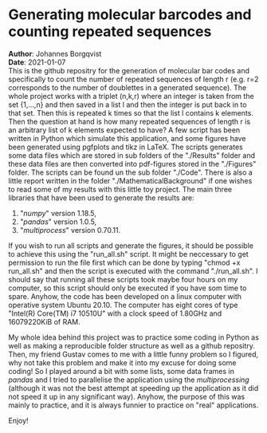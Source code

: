 # Generating molecular barcodes and counting repeated sequences
**Author**: Johannes Borgqvist<br>
**Date**: 2021-01-07<br>
This is the github repositry for the generation of molecular bar codes and specifically to count the number of repeated sequences of length r (e.g. r=2 corresponds to the number of doublettes in a generated sequence). The whole project works with a triplet (n,k,r) where an integer is taken from the set {1,...,n} and then saved in a list l and then the integer is put back in to that set. Then this is repeated k times so that the list l contains k elements. Then the question at hand is how many repeated sequences of length r is an arbitrary list of k elements expected to have? A few script has been written in Python which simulate this application, and some figures have been generated using pgfplots and tikz in LaTeX. The scripts generates some data files which are stored in sub folders of the "./Results" folder and these data files are then converted into pdf-figures stored in the "./Figures" folder. The scripts can be found un the sub folder "./Code". There is also a little report written in the folder "./MathematicalBackground" if one wishes to read some of my results with this little toy project. The main three libraries that have been used to generate the results are: 
	
1. "*numpy*" version 1.18.5,
2. "*pandas*" version 1.0.5,
3. "*multiprocess*" version 0.70.11. 

If you wish to run all scripts and generate the figures, it should be possible to achieve this using the "run_all.sh" script. It might be neccessary to get permission to run the file first which can be done by typing "chmod +x run\_all.sh" and then the script is executed with the command "./run\_all.sh". I should say that running all these scripts took maybe four hours on my computer, so this script should only be executed if you have som time to spare. Anyhow, the code has been developed on a linux computer with operative system Ubuntu 20.10. The computer has eight cores of type "Intel(R) Core(TM) i7 10510U" with a clock speed of 1.80GHz and 16079220KiB of RAM. 

My whole idea behind this project was to practice some coding in Python as well as making a reproducible folder structure as well as a github repositry. Then, my friend Gustav comes to me with a little funny problem so I figured, why not take this problem and make it into my excuse for doing some coding! So I played around a bit with some lists, some data frames in *pandas* and I tried to parallelise the application using the *multiprocessing* (although it was not the best attempt at speeding up the application as it did not speed it up in any significant way). Anyhow, the purpose of this was mainly to practice, and it is always funnier to practice on "real" applications. 

Enjoy! 
